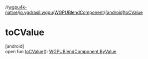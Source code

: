 //[wgpu4k-native](../../../index.md)/[io.ygdrasil.wgpu](../index.md)/[WGPUBlendComponent](index.md)/[[android]toCValue]([android]to-c-value.md)

# toCValue

[android]\
open fun [toCValue]([android]to-c-value.md)(): [WGPUBlendComponent.ByValue](../../io.ygdrasil.wgpu.android/-w-g-p-u-blend-component/-by-value/index.md)